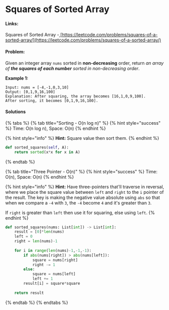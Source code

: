 # Squares of Sorted Array

#### Links:

Squares of Sorted Array -[ ](https://leetcode.com/problems/maximum-subarray/)[https://leetcode.com/problems/squares-of-a-sorted-array/](https://leetcode.com/problems/squares-of-a-sorted-array/)

#### Problem:

Given an integer array `nums` sorted in **non-decreasing** order, return _an array of **the squares of each number** sorted in non-decreasing order_.

**Example 1:**

```
Input: nums = [-4,-1,0,3,10]
Output: [0,1,9,16,100]
Explanation: After squaring, the array becomes [16,1,0,9,100].
After sorting, it becomes [0,1,9,16,100].
```

#### Solutions

{% tabs %}
{% tab title="Sorting - O(n log n)" %}
{% hint style="success" %}
Time: O(n log n), Space: O(n)
{% endhint %}

{% hint style="info" %}
**Hint:** Square value then sort them.
{% endhint %}

```python
def sorted_squares(self, A):
    return sorted(x*x for x in A)
```
{% endtab %}

{% tab title="Three Pointer - O(n)" %}
{% hint style="success" %}
Time: O(n), Space: O(n)
{% endhint %}

{% hint style="info" %}
**Hint:** Have three-pointers that'll traverse in reversal, where we place the square value between `left` and `right` to the `i` pointer of the result. The key is making the negative value absolute using `abs` so that when we compare a `-4` with `3`, the `-4` become `4` and it's greater than `3`.&#x20;

If `right` is greater than `left` then use it for squaring, else using `left`.&#x20;
{% endhint %}

```python
def sorted_squares(nums: List[int]) -> List[int]:
    result = [0]*len(nums)
    left = 0
    right = len(nums)-1
    
    for i in range(len(nums)-1,-1,-1):
        if abs(nums[right]) > abs(nums[left]):
            square = nums[right]
            right -= 1
        else:
            square = nums[left]
            left += 1
        result[i] = square*square
        
    return result
```
{% endtab %}
{% endtabs %}

